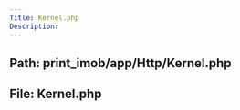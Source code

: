 ```yaml
---
Title: Kernel.php
Description:
---
```


## Path: print_imob/app/Http/Kernel.php
## File: Kernel.php
